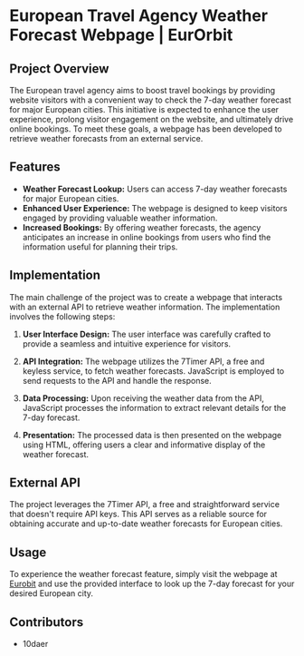 # European Travel Agency Weather Forecast Webpage | EurOrbit

## Project Overview

The European travel agency aims to boost travel bookings by providing website visitors with a convenient way to check the 7-day weather forecast for major European cities. This initiative is expected to enhance the user experience, prolong visitor engagement on the website, and ultimately drive online bookings. To meet these goals, a webpage has been developed to retrieve weather forecasts from an external service.

## Features

- **Weather Forecast Lookup:** Users can access 7-day weather forecasts for major European cities.
- **Enhanced User Experience:** The webpage is designed to keep visitors engaged by providing valuable weather information.
- **Increased Bookings:** By offering weather forecasts, the agency anticipates an increase in online bookings from users who find the information useful for planning their trips.

## Implementation

The main challenge of the project was to create a webpage that interacts with an external API to retrieve weather information. The implementation involves the following steps:

1. **User Interface Design:** The user interface was carefully crafted to provide a seamless and intuitive experience for visitors.
2. **API Integration:** The webpage utilizes the 7Timer API, a free and keyless service, to fetch weather forecasts. JavaScript is employed to send requests to the API and handle the response.

3. **Data Processing:** Upon receiving the weather data from the API, JavaScript processes the information to extract relevant details for the 7-day forecast.

4. **Presentation:** The processed data is then presented on the webpage using HTML, offering users a clear and informative display of the weather forecast.

## External API

The project leverages the 7Timer API, a free and straightforward service that doesn't require API keys. This API serves as a reliable source for obtaining accurate and up-to-date weather forecasts for European cities.

## Usage

To experience the weather forecast feature, simply visit the webpage at [Eurobit](https.netlify.eurobit.app) and use the provided interface to look up the 7-day forecast for your desired European city.

## Contributors

- 10daer
